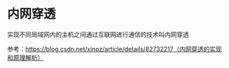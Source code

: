 # 内网穿透

实现不同局域网内的主机之间通过互联网进行通信的技术叫内网穿透

参考：https://blog.csdn.net/xinpz/article/details/82732217（内网穿透的实现和原理解析）